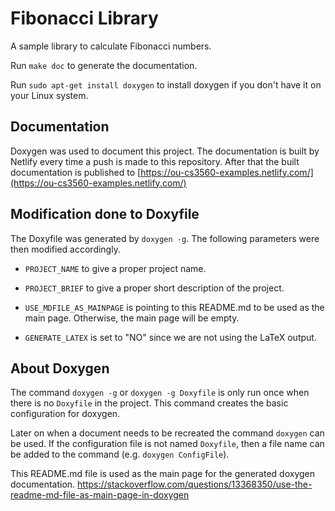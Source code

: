 # Fibonacci Library

A sample library to calculate Fibonacci numbers.

Run `make doc` to generate the documentation.

Run `sudo apt-get install doxygen` to install doxygen if you don't have it on your Linux system.

## Documentation

Doxygen was used to document this project. The documentation is built by Netlify every time a push is made to this repository.
After that the built documentation is published to [https://ou-cs3560-examples.netlify.com/](https://ou-cs3560-examples.netlify.com/)

## Modification done to Doxyfile

The Doxyfile was generated by `doxygen -g`. The following parameters were then modified accordingly.

- `PROJECT_NAME` to give a proper project name.

- `PROJECT_BRIEF` to give a proper short description of the project.

- `USE_MDFILE_AS_MAINPAGE` is pointing to this README.md to be used as the main page. Otherwise, the main page will be empty.

- `GENERATE_LATEX` is set to "NO" since we are not using the LaTeX output.


## About Doxygen

The command `doxygen -g` or `doxygen -g Doxyfile` is only run once when there is no `Doxyfile` in the project. This command
creates the basic configuration for doxygen.

Later on when a document needs to be recreated the command `doxygen` can be used. If the configuration file is
not named `Doxyfile`, then a file name can be added to the command (e.g. `doxygen ConfigFile`).

This README.md file is used as the main page for the generated doxygen documentation. 
https://stackoverflow.com/questions/13368350/use-the-readme-md-file-as-main-page-in-doxygen
